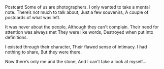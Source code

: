 Postcard
Some of us are photographers.
I only wanted to take a mental note.
There’s not much to talk about,
Just a few souvenirs,
A couple of postcards of what was left.

It was never about the people,
Although they can't complain.
Their need for attention was always met 
They were like words,
Destroyed when put into definitions.

I existed through their character,
Their flawed sense of intimacy.
I had nothing to share,
But they were there.

Now there’s only me and the stone,
And I can't take a look at myself...
